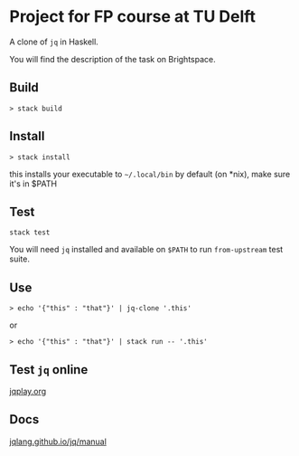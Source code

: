 # Project for FP course at TU Delft

A clone of `jq` in Haskell.

You will find the description of the task on Brightspace.

## Build
```
> stack build
```

## Install

```
> stack install
```

this installs your executable to `~/.local/bin` by default (on *nix), make sure it's in $PATH

## Test

```
stack test
```

You will need `jq` installed and available on `$PATH` to run `from-upstream` test suite.

## Use

```
> echo '{"this" : "that"}' | jq-clone '.this'
```

or

```
> echo '{"this" : "that"}' | stack run -- '.this'
```

## Test `jq` online

[jqplay.org](https://jqplay.org/)

## Docs

[jqlang.github.io/jq/manual](https://jqlang.github.io/jq/manual/)
